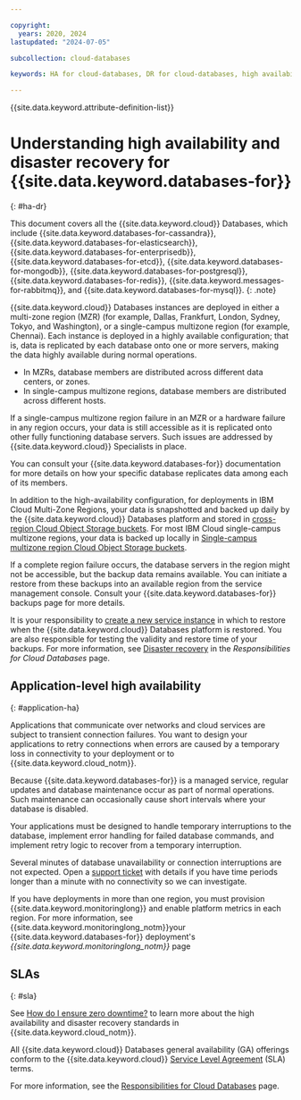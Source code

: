 ```yaml
---

copyright:
  years: 2020, 2024
lastupdated: "2024-07-05"

subcollection: cloud-databases

keywords: HA for cloud-databases, DR for cloud-databases, high availability for cloud-databases, disaster recovery for cloud-databases, failover for cloud-databases

---
```


{{site.data.keyword.attribute-definition-list}}

# Understanding high availability and disaster recovery for {{site.data.keyword.databases-for}}
{: #ha-dr}

This document covers all the {{site.data.keyword.cloud}} Databases, which include {{site.data.keyword.databases-for-cassandra}}, {{site.data.keyword.databases-for-elasticsearch}}, {{site.data.keyword.databases-for-enterprisedb}}, {{site.data.keyword.databases-for-etcd}}, {{site.data.keyword.databases-for-mongodb}}, {{site.data.keyword.databases-for-postgresql}}, {{site.data.keyword.databases-for-redis}}, {{site.data.keyword.messages-for-rabbitmq}}, and {{site.data.keyword.databases-for-mysql}}. 
{: .note}

{{site.data.keyword.cloud}} Databases instances are deployed in either a multi-zone region (MZR) (for example, Dallas, Frankfurt, London, Sydney, Tokyo, and Washington), or a single-campus multizone region (for example, Chennai). Each instance is deployed in a highly available configuration; that is, data is replicated by each database onto one or more servers, making the data highly available during normal operations.

- In MZRs, database members are distributed across different data centers, or zones.  
- In single-campus multizone regions, database members are distributed across different hosts.

If a single-campus multizone region failure in an MZR or a hardware failure in any region occurs, your data is still accessible as it is replicated onto other fully functioning database servers. Such issues are addressed by {{site.data.keyword.cloud}} Specialists in place. 

You can consult your {{site.data.keyword.databases-for}} documentation for more details on how your specific database replicates data among each of its members.

In addition to the high-availability configuration, for deployments in IBM Cloud Multi-Zone Regions, your data is snapshotted and backed up daily by the {{site.data.keyword.cloud}} Databases platform and stored in [cross-region Cloud Object Storage buckets](/docs/cloud-object-storage?topic=cloud-object-storage-endpoints#endpoints-geo). For most IBM Cloud single-campus multizone regions, your data is backed up locally in [Single-campus multizone region Cloud Object Storage buckets](/docs/cloud-object-storage?topic=cloud-object-storage-endpoints#endpoints-zonee).

If a complete region failure occurs, the database servers in the region might not be accessible, but the backup data remains available. You can initiate a restore from these backups into an available region from the service management console. Consult your {{site.data.keyword.databases-for}} backups page for more details. 

It is your responsibility to [create a new service instance](/docs/cloud-databases?topic=cloud-databases-getting-started-cdb-provision-instance) in which to restore when the {{site.data.keyword.cloud}} Databases platform is restored. You are also responsible for testing the validity and restore time of your backups. For more information, see [Disaster recovery](/docs/cloud-databases?topic=cloud-databases-responsibilities-cloud-databases#disaster-recovery-responsibilities) in the *Responsibilities for Cloud Databases* page.

## Application-level high availability
{: #application-ha}

Applications that communicate over networks and cloud services are subject to transient connection failures. You want to design your applications to retry connections when errors are caused by a temporary loss in connectivity to your deployment or to {{site.data.keyword.cloud_notm}}.

Because {{site.data.keyword.databases-for}} is a managed service, regular updates and database maintenance occur as part of normal operations. Such maintenance can occasionally cause short intervals where your database is disabled.

Your applications must be designed to handle temporary interruptions to the database, implement error handling for failed database commands, and implement retry logic to recover from a temporary interruption.

Several minutes of database unavailability or connection interruptions are not expected. Open a [support ticket](https://cloud.ibm.com/unifiedsupport/cases/add) with details if you have time periods longer than a minute with no connectivity so we can investigate.

If you have deployments in more than one region, you must provision {{site.data.keyword.monitoringlong}} and enable platform metrics in each region. For more information, see {{site.data.keyword.monitoringlong_notm}}your {{site.data.keyword.databases-for}} deployment's *{{site.data.keyword.monitoringlong_notm}}* page

## SLAs
{: #sla}

See [How do I ensure zero downtime?](/docs/overview?topic=overview-zero-downtime#zero-downtime) to learn more about the high availability and disaster recovery standards in {{site.data.keyword.cloud_notm}}.

All {{site.data.keyword.cloud}} Databases general availability (GA) offerings conform to the {{site.data.keyword.cloud}} [Service Level Agreement](/docs/overview?topic=overview-slas) (SLA) terms.

For more information, see the [Responsibilities for Cloud Databases](/docs/cloud-databases?topic=cloud-databases-responsibilities-cloud-databases) page.

